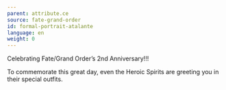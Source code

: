 ```yaml
---
parent: attribute.ce
source: fate-grand-order
id: formal-portrait-atalante
language: en
weight: 0
---
```


Celebrating Fate/Grand Order’s 2nd Anniversary!!!

To commemorate this great day, even the Heroic Spirits are greeting you in their special outfits.
